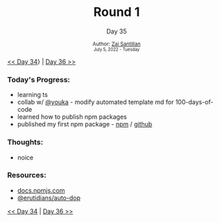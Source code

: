 <div align="center">
    <h1>Round 1</h1>
    <p>Day 35</p>
    <sub>
      Author: <a href="https://github.com/plskz" target="_blank">Zai Santillan</a>
      <br>
      <small>July 5, 2022 - Tuesday</small>
    </sub>
  </div>

[<< Day 34](day034.md)} | [Day 36 >>](day036.md)

### Today's Progress:

- learning ts
- collab w/ [@youka](https://github.com/yrnmsk) - modify automated template md for 100-days-of-code
- learned how to publish npm packages
- published my first npm package - [npm](https://www.npmjs.com/package/@erutidians/auto-dop) / [github](https://github.com/Erutidians/auto-dop)

### Thoughts:

- noice

### Resources:

- [docs.npmjs.com](https://docs.npmjs.com)
- [@erutidians/auto-dop](https://www.npmjs.com/package/@erutidians/auto-dop)

[<< Day 34](day034.md) | [Day 36 >>](day036.md)
